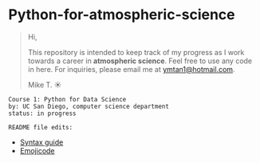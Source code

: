 # Python-for-atmospheric-science

>Hi,
>
>This repository is intended to keep track of my progress as I work towards a career in **atmospheric science**. 
>Feel free to use any code in here. For inquiries, please email me at ymtan1@hotmail.com.
>
>Mike T. :sunny:

```
Course 1: Python for Data Science
by: UC San Diego, computer science department
status: in progress
```

`README file edits:`
- [Syntax guide](https://help.github.com/articles/basic-writing-and-formatting-syntax)
- [Emojicode](https://www.webfx.com/tools/emoji-cheat-sheet/)
